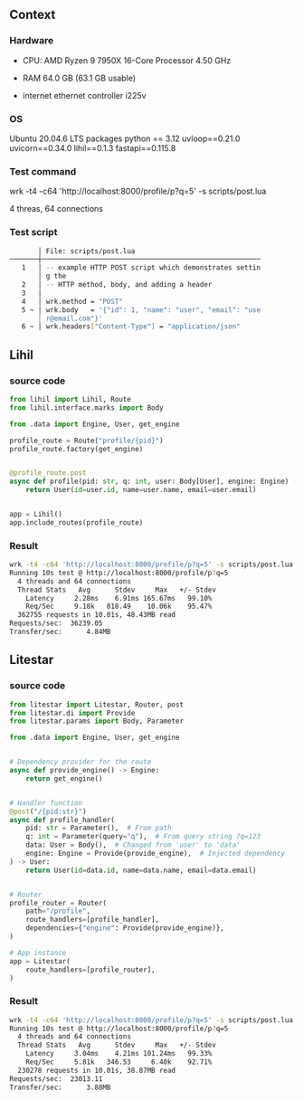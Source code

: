
## Context

### Hardware

- CPU:
 AMD Ryzen 9 7950X 16-Core Processor 4.50 GHz

- RAM 
64.0 GB (63.1 GB usable)

- internet ethernet controller i225v

### OS
Ubuntu 20.04.6 LTS
packages
python == 3.12
uvloop==0.21.0
uvicorn==0.34.0
lihil==0.1.3
fastapi==0.115.8

### Test command

wrk -t4 -c64 'http://localhost:8000/profile/p?q=5' -s scripts/post.lua

4 threas, 64 connections

### Test script

```bash
       │ File: scripts/post.lua
───────┼──────────────────────────────────────────────────────
   1   │ -- example HTTP POST script which demonstrates settin
       │ g the
   2   │ -- HTTP method, body, and adding a header
   3   │ 
   4   │ wrk.method = "POST"
   5 ~ │ wrk.body   = '{"id": 1, "name": "user", "email": "use
       │ r@email.com"}'
   6 ~ │ wrk.headers["Content-Type"] = "application/json"
```


## Lihil

### source code

```python
from lihil import Lihil, Route
from lihil.interface.marks import Body

from .data import Engine, User, get_engine

profile_route = Route("profile/{pid}")
profile_route.factory(get_engine)


@profile_route.post
async def profile(pid: str, q: int, user: Body[User], engine: Engine) -> User:
    return User(id=user.id, name=user.name, email=user.email)


app = Lihil()
app.include_routes(profile_route)
```

### Result

```bash
wrk -t4 -c64 'http://localhost:8000/profile/p?q=5' -s scripts/post.lua
Running 10s test @ http://localhost:8000/profile/p?q=5
  4 threads and 64 connections
  Thread Stats   Avg      Stdev     Max   +/- Stdev
    Latency     2.28ms    6.91ms 165.67ms   99.10%
    Req/Sec     9.18k   818.49    10.06k    95.47%
  362755 requests in 10.01s, 48.43MB read
Requests/sec:  36239.05
Transfer/sec:      4.84MB
```



## Litestar

### source code
```python
from litestar import Litestar, Router, post
from litestar.di import Provide
from litestar.params import Body, Parameter

from .data import Engine, User, get_engine


# Dependency provider for the route
async def provide_engine() -> Engine:
    return get_engine()


# Handler function
@post("/{pid:str}")
async def profile_handler(
    pid: str = Parameter(),  # From path
    q: int = Parameter(query="q"),  # From query string ?q=123
    data: User = Body(),  # Changed from 'user' to 'data'
    engine: Engine = Provide(provide_engine),  # Injected dependency
) -> User:
    return User(id=data.id, name=data.name, email=data.email)


# Router
profile_router = Router(
    path="/profile",
    route_handlers=[profile_handler],
    dependencies={"engine": Provide(provide_engine)},
)

# App instance
app = Litestar(
    route_handlers=[profile_router],
)
```

### Result

```bash
wrk -t4 -c64 'http://localhost:8000/profile/p?q=5' -s scripts/post.lua
Running 10s test @ http://localhost:8000/profile/p?q=5
  4 threads and 64 connections
  Thread Stats   Avg      Stdev     Max   +/- Stdev
    Latency     3.04ms    4.21ms 101.24ms   99.33%
    Req/Sec     5.81k   346.53     6.40k    92.71%
  230278 requests in 10.01s, 38.87MB read
Requests/sec:  23013.11
Transfer/sec:      3.88MB
```